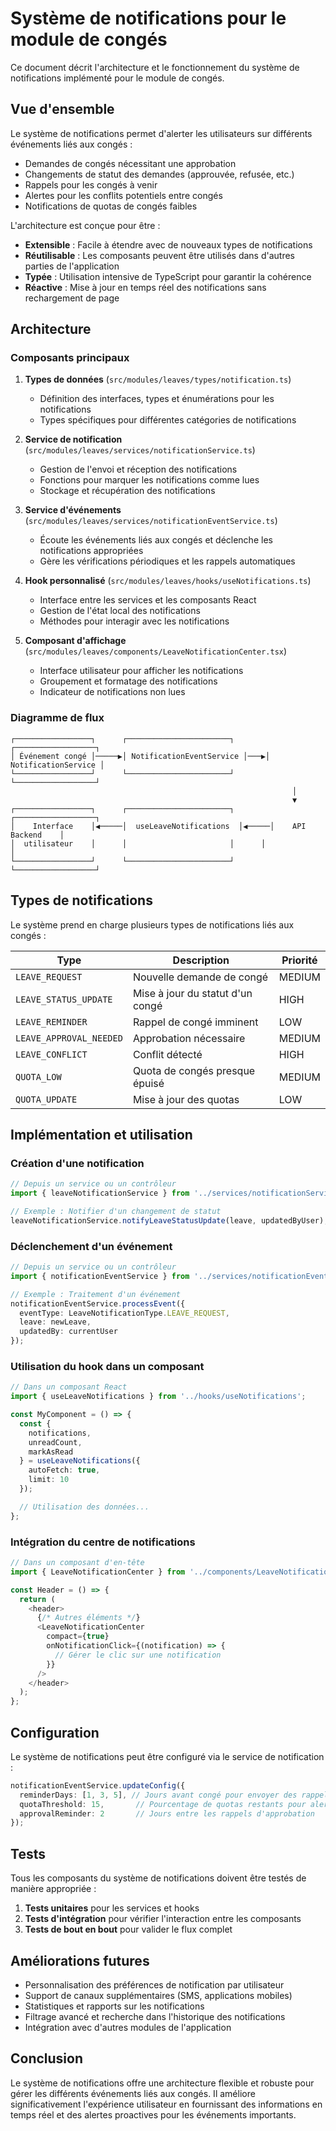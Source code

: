 # Système de notifications pour le module de congés

Ce document décrit l'architecture et le fonctionnement du système de notifications implémenté pour le module de congés.

## Vue d'ensemble

Le système de notifications permet d'alerter les utilisateurs sur différents événements liés aux congés :
- Demandes de congés nécessitant une approbation
- Changements de statut des demandes (approuvée, refusée, etc.)
- Rappels pour les congés à venir
- Alertes pour les conflits potentiels entre congés
- Notifications de quotas de congés faibles

L'architecture est conçue pour être :
- **Extensible** : Facile à étendre avec de nouveaux types de notifications
- **Réutilisable** : Les composants peuvent être utilisés dans d'autres parties de l'application
- **Typée** : Utilisation intensive de TypeScript pour garantir la cohérence
- **Réactive** : Mise à jour en temps réel des notifications sans rechargement de page

## Architecture

### Composants principaux

1. **Types de données** (`src/modules/leaves/types/notification.ts`)
   - Définition des interfaces, types et énumérations pour les notifications
   - Types spécifiques pour différentes catégories de notifications

2. **Service de notification** (`src/modules/leaves/services/notificationService.ts`)
   - Gestion de l'envoi et réception des notifications
   - Fonctions pour marquer les notifications comme lues
   - Stockage et récupération des notifications

3. **Service d'événements** (`src/modules/leaves/services/notificationEventService.ts`)
   - Écoute les événements liés aux congés et déclenche les notifications appropriées
   - Gère les vérifications périodiques et les rappels automatiques

4. **Hook personnalisé** (`src/modules/leaves/hooks/useNotifications.ts`)
   - Interface entre les services et les composants React
   - Gestion de l'état local des notifications
   - Méthodes pour interagir avec les notifications

5. **Composant d'affichage** (`src/modules/leaves/components/LeaveNotificationCenter.tsx`)
   - Interface utilisateur pour afficher les notifications
   - Groupement et formatage des notifications
   - Indicateur de notifications non lues

### Diagramme de flux

```
┌─────────────────┐      ┌───────────────────────┐      ┌──────────────────┐
│ Événement congé │─────▶│ NotificationEventService │───▶│ NotificationService │
└─────────────────┘      └───────────────────────┘      └──────────────────┘
                                                               │
                                                               ▼
┌─────────────────┐      ┌───────────────────────┐      ┌──────────────────┐
│    Interface    │◀─────│  useLeaveNotifications  │◀─────│    API Backend    │
│  utilisateur    │      │                       │      │                  │
└─────────────────┘      └───────────────────────┘      └──────────────────┘
```

## Types de notifications

Le système prend en charge plusieurs types de notifications liés aux congés :

| Type | Description | Priorité |
|------|-------------|----------|
| `LEAVE_REQUEST` | Nouvelle demande de congé | MEDIUM |
| `LEAVE_STATUS_UPDATE` | Mise à jour du statut d'un congé | HIGH |
| `LEAVE_REMINDER` | Rappel de congé imminent | LOW |
| `LEAVE_APPROVAL_NEEDED` | Approbation nécessaire | MEDIUM |
| `LEAVE_CONFLICT` | Conflit détecté | HIGH |
| `QUOTA_LOW` | Quota de congés presque épuisé | MEDIUM |
| `QUOTA_UPDATE` | Mise à jour des quotas | LOW |

## Implémentation et utilisation

### Création d'une notification

```typescript
// Depuis un service ou un contrôleur
import { leaveNotificationService } from '../services/notificationService';

// Exemple : Notifier d'un changement de statut
leaveNotificationService.notifyLeaveStatusUpdate(leave, updatedByUser);
```

### Déclenchement d'un événement

```typescript
// Depuis un service ou un contrôleur
import { notificationEventService } from '../services/notificationEventService';

// Exemple : Traitement d'un événement
notificationEventService.processEvent({
  eventType: LeaveNotificationType.LEAVE_REQUEST,
  leave: newLeave,
  updatedBy: currentUser
});
```

### Utilisation du hook dans un composant

```typescript
// Dans un composant React
import { useLeaveNotifications } from '../hooks/useNotifications';

const MyComponent = () => {
  const { 
    notifications, 
    unreadCount,
    markAsRead 
  } = useLeaveNotifications({
    autoFetch: true,
    limit: 10
  });

  // Utilisation des données...
};
```

### Intégration du centre de notifications

```typescript
// Dans un composant d'en-tête
import { LeaveNotificationCenter } from '../components/LeaveNotificationCenter';

const Header = () => {
  return (
    <header>
      {/* Autres éléments */}
      <LeaveNotificationCenter 
        compact={true}
        onNotificationClick={(notification) => {
          // Gérer le clic sur une notification
        }}
      />
    </header>
  );
};
```

## Configuration

Le système de notifications peut être configuré via le service de notification :

```typescript
notificationEventService.updateConfig({
  reminderDays: [1, 3, 5], // Jours avant congé pour envoyer des rappels
  quotaThreshold: 15,       // Pourcentage de quotas restants pour alerter
  approvalReminder: 2       // Jours entre les rappels d'approbation
});
```

## Tests

Tous les composants du système de notifications doivent être testés de manière appropriée :

1. **Tests unitaires** pour les services et hooks
2. **Tests d'intégration** pour vérifier l'interaction entre les composants
3. **Tests de bout en bout** pour valider le flux complet

## Améliorations futures

- Personnalisation des préférences de notification par utilisateur
- Support de canaux supplémentaires (SMS, applications mobiles)
- Statistiques et rapports sur les notifications
- Filtrage avancé et recherche dans l'historique des notifications
- Intégration avec d'autres modules de l'application

## Conclusion

Le système de notifications offre une architecture flexible et robuste pour gérer les différents événements liés aux congés. Il améliore significativement l'expérience utilisateur en fournissant des informations en temps réel et des alertes proactives pour les événements importants. 